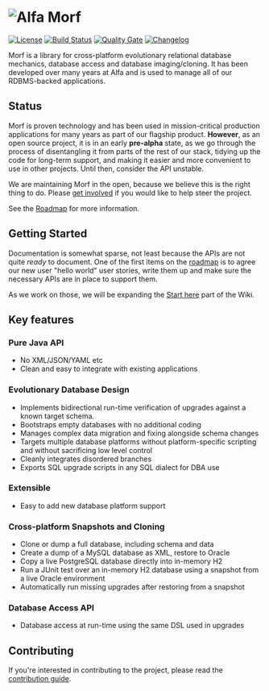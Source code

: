# ![Alfa Morf](https://github.com/alfasoftware/morf/wiki/morf.png)

[![License](https://img.shields.io/badge/License-Apache%202.0-blue.svg)](https://opensource.org/licenses/Apache-2.0)
[![Build Status](https://travis-ci.com/alfasoftware/morf.svg?branch=master)](https://travis-ci.com/alfasoftware/morf)
[![Quality Gate](https://sonarcloud.io/api/project_badges/measure?project=org.alfasoftware%3Amorf-parent&metric=alert_status)](https://sonarcloud.io/project/overview?id=org.alfasoftware:morf-parent)
[![Changelog](https://img.shields.io/badge/-Changelog-grey.svg)](https://github.com/alfasoftware/morf/releases)

Morf is a library for cross-platform evolutionary relational database mechanics, database access and database imaging/cloning.  It has been developed over many years at Alfa and is used to manage all of our RDBMS-backed applications.

## Status

Morf is proven technology and has been used in mission-critical production applications for many years as part of our flagship product.  **However**, as an open source project, it is in an early **pre-alpha** state, as we go through the process of disentangling it from parts of the rest of our stack, tidying up the code for long-term support, and making it easier and more convenient to use in other projects. Until then, consider the API unstable.

We are maintaining Morf in the open, because we believe this is the right thing to do. Please [get involved](https://github.com/alfasoftware/morf/wiki/Contributing) if you would like to help steer the project.

See the [Roadmap](https://github.com/alfasoftware/morf/wiki/Roadmap) for more information.

## Getting Started
Documentation is somewhat sparse, not least because the APIs are not quite _ready_ to document.  One of the first items on the [roadmap](https://github.com/alfasoftware/morf/wiki/Roadmap) is to agree our new user "hello world" user stories, write them up and make sure the necessary APIs are in place to support them.

As we work on those, we will be expanding the [Start here](https://github.com/alfasoftware/morf/wiki/Start-Here) part of the Wiki.

## Key features

### Pure Java API
- No XML/JSON/YAML etc
- Clean and easy to integrate with existing applications

### Evolutionary Database Design
- Implements bidirectional run-time verification of upgrades against a known target schema.
- Bootstraps empty databases with no additional coding
- Manages complex data migration and fixing alongside schema changes
- Targets multiple database platforms without platform-specific scripting and without sacrificing low level control
- Cleanly integrates disordered branches
- Exports SQL upgrade scripts in any SQL dialect for DBA use

### Extensible
- Easy to add new database platform support

### Cross-platform Snapshots and Cloning
- Clone or dump a full database, including schema and data
- Create a dump of a MySQL database as XML, restore to Oracle
- Copy a live PostgreSQL database directly into in-memory H2
- Run a JUnit test over an in-memory H2 database using a snapshot from a live Oracle environment
- Automatically run missing upgrades after restoring from a snapshot

### Database Access API
- Database access at run-time using the same DSL used in upgrades

## Contributing
If you're interested in contributing to the project, please read the [contribution guide](https://github.com/alfasoftware/morf/wiki/Contributing).
